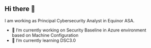 ## Hi there 👋

I am working as Principal Cybersecurity Analyst in Equinor ASA.

- 🔭 I’m currently working on Security Baseline in Azure environment based on Machine Configuration
- 🌱 I’m currently learning DSC3.0

<!--
**Gjulem/gjulem** is a ✨ _special_ ✨ repository because its `README.md` (this file) appears on your GitHub profile.

Here are some ideas to get you started:

- 🔭 I’m currently working on Security Baseline in Azure environment based on Machine Configuration
- 🌱 I’m currently learning DSC3.0
- 👯 I’m looking to collaborate on ...
- 🤔 I’m looking for help with ...
- 💬 Ask me about ...
- 📫 How to reach me: ...
- 😄 Pronouns: ...
- ⚡ Fun fact: ...
-->

